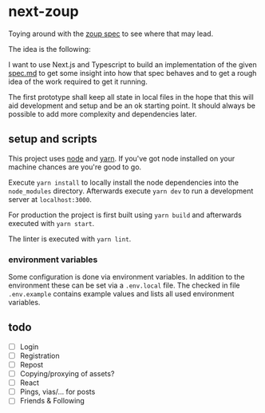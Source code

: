 # next-zoup

Toying around with the [zoup spec](https://github.com/zoupio/spec) to see where that may lead.

The idea is the following:

I want to use Next.js and Typescript to build an implementation of the given [spec.md](https://github.com/zoupio/spec/blob/main/spec.md) to get some insight into how that spec behaves and to get a rough idea of the work required to get it running.

The first prototype shall keep all state in local files in the hope that this will aid development and setup and be an ok starting point. It should always be possible to add more complexity and dependencies later.

## setup and scripts

This project uses [node](https://nodejs.org/) and [yarn](https://yarnpkg.com/).
If you've got node installed on your machine chances are you're good to go.

Execute `yarn install` to locally install the node dependencies into the `node_modules` directory.
Afterwards execute `yarn dev` to run a development server at `localhost:3000`.

For production the project is first built using `yarn build` and afterwards executed with `yarn start`.

The linter is executed with `yarn lint`.

### environment variables

Some configuration is done via environment variables.
In addition to the environment these can be set via a `.env.local` file.
The checked in file `.env.example` contains example values and lists all used environment variables.

## todo

- [ ] Login
- [ ] Registration
- [ ] Repost
- [ ] Copying/proxying of assets?
- [ ] React
- [ ] Pings, vias/… for posts
- [ ] Friends & Following
